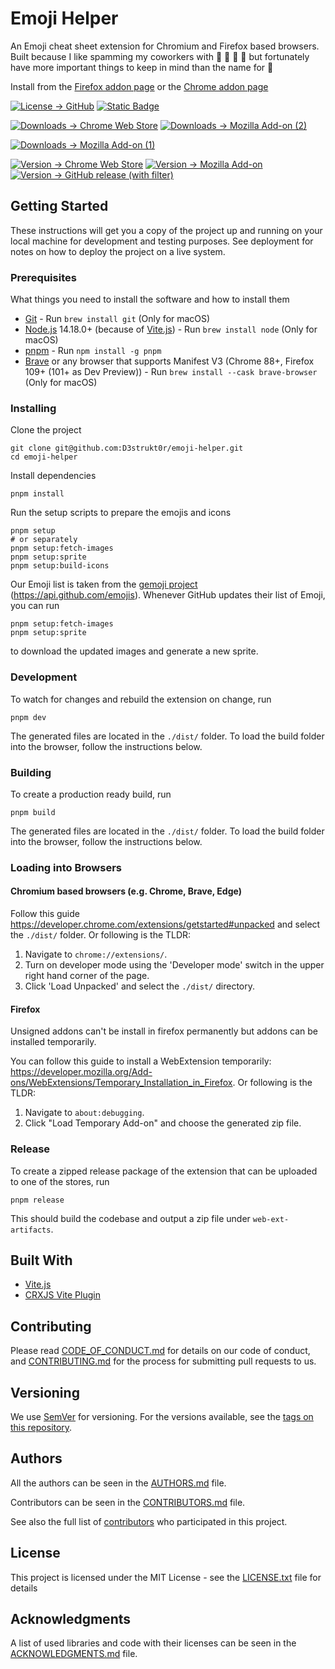 # Emoji Helper

An Emoji cheat sheet extension for Chromium and Firefox based browsers. Built because I like spamming my coworkers with :mushroom: :pig: :rocket: :snail: but fortunately have more important things to keep in mind than the name for :moyai:

Install from the [Firefox addon page][firefox-add-on] or the [Chrome addon page][chrome-web-store]

[![License -> GitHub](https://img.shields.io/github/license/D3strukt0r/emoji-helper?label=License)](LICENSE.txt)
[![Static Badge](https://img.shields.io/badge/Contributor%20Covenant-2.0-4baaaa)](CODE_OF_CONDUCT.md)

[![Downloads -> Chrome Web Store](https://img.shields.io/chrome-web-store/users/jabopobgcpjmedljpbcaablpmlmfcogm?label=Chrome%20Users)][chrome-web-store]
[![Downloads -> Mozilla Add-on (2)](https://img.shields.io/amo/users/emoji-cheatsheet?label=Firefox%20Users)][firefox-add-on]

[![Downloads -> Mozilla Add-on (1)](https://img.shields.io/amo/dw/emoji-cheatsheet?label=Firefox%20Downloads)][firefox-add-on]

[![Version -> Chrome Web Store](https://img.shields.io/chrome-web-store/v/jabopobgcpjmedljpbcaablpmlmfcogm?label=Chrome%20Web%20Store%20Version)][chrome-web-store]
[![Version -> Mozilla Add-on](https://img.shields.io/amo/v/emoji-cheatsheet?label=Firefox%20Add-On%20Version)][firefox-add-on]
[![Version -> GitHub release (with filter)](https://img.shields.io/github/v/release/johannhof/emoji-helper?label=GitHub%20Release)][gh-releases]

## Getting Started

These instructions will get you a copy of the project up and running on your local machine for development and testing purposes. See deployment for notes on how to deploy the project on a live system.

### Prerequisites

What things you need to install the software and how to install them

* [Git](https://git-scm.com/) - Run `brew install git` (Only for macOS)
* [Node.js](https://nodejs.org/) 14.18.0+ (because of [Vite.js](https://vitejs.dev/)) - Run `brew install node` (Only for macOS)
* [pnpm](https://pnpm.js.org/) - Run `npm install -g pnpm`
* [Brave](https://brave.com/) or any browser that supports Manifest V3 (Chrome 88+, Firefox 109+ (101+ as Dev Preview)) - Run `brew install --cask brave-browser` (Only for macOS)

### Installing

Clone the project

```shell
git clone git@github.com:D3strukt0r/emoji-helper.git
cd emoji-helper
```

Install dependencies

```shell
pnpm install
```

Run the setup scripts to prepare the emojis and icons

```shell
pnpm setup
# or separately
pnpm setup:fetch-images
pnpm setup:sprite
pnpm setup:build-icons
```

Our Emoji list is taken from the [gemoji project](https://github.com/github/gemoji) (https://api.github.com/emojis). Whenever GitHub updates their list of Emoji, you can run

```shell
pnpm setup:fetch-images
pnpm setup:sprite
```

to download the updated images and generate a new sprite.

### Development

To watch for changes and rebuild the extension on change, run

```shell
pnpm dev
```

The generated files are located in the `./dist/` folder. To load the build folder into the browser, follow the instructions below.

### Building

To create a production ready build, run

```shell
pnpm build
```

The generated files are located in the `./dist/` folder. To load the build folder into the browser, follow the instructions below.

### Loading into Browsers

#### Chromium based browsers (e.g. Chrome, Brave, Edge)

Follow this guide https://developer.chrome.com/extensions/getstarted#unpacked and select the `./dist/` folder. Or following is the TLDR:

1. Navigate to `chrome://extensions/`.
2. Turn on developer mode using the 'Developer mode' switch in the upper right hand corner of the page.
3. Click 'Load Unpacked' and select the `./dist/` directory.

#### Firefox

Unsigned addons can't be install in firefox permanently but addons can be installed temporarily.

You can follow this guide to install a WebExtension temporarily: https://developer.mozilla.org/Add-ons/WebExtensions/Temporary_Installation_in_Firefox. Or following is the TLDR:

1. Navigate to `about:debugging`.
2. Click "Load Temporary Add-on" and choose the generated zip file.

### Release

To create a zipped release package of the extension that can be uploaded to one of the stores, run

```shell
pnpm release
```

This should build the codebase and output a zip file under `web-ext-artifacts`.

## Built With

* [Vite.js](https://vitejs.dev/)
* [CRXJS Vite Plugin](https://crxjs.dev/vite-plugin)

## Contributing

Please read [CODE_OF_CONDUCT.md](CODE_OF_CONDUCT.md) for details on our code of conduct, and [CONTRIBUTING.md](CONTRIBUTING.md) for the process for submitting pull requests to us.

## Versioning

We use [SemVer](https://semver.org/) for versioning. For the versions available, see the [tags on this repository][gh-tags].

## Authors

All the authors can be seen in the [AUTHORS.md](AUTHORS.md) file.

Contributors can be seen in the [CONTRIBUTORS.md](CONTRIBUTORS.md) file.

See also the full list of [contributors][gh-contributors] who participated in this project.

## License

This project is licensed under the MIT License - see the [LICENSE.txt](LICENSE.txt) file for details

## Acknowledgments

A list of used libraries and code with their licenses can be seen in the [ACKNOWLEDGMENTS.md](ACKNOWLEDGMENTS.md) file.

[chrome-web-store]: https://chrome.google.com/webstore/detail/whatfont/jabopobgcpjmedljpbcaablpmlmfcogm
[firefox-add-on]: https://addons.mozilla.org/en-US/firefox/addon/emoji-cheatsheet/

[gh-releases]: https://github.com/D3strukt0r/emoji-helper/releases
[gh-tags]: https://github.com/D3strukt0r/dotfiles/tags
[gh-contributors]: https://github.com/D3strukt0r/dotfiles/contributors
